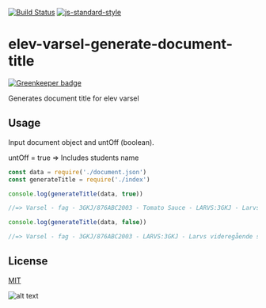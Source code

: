 [![Build Status](https://travis-ci.org/telemark/elev-varsel-generate-document-title.svg?branch=master)](https://travis-ci.org/telemark/elev-varsel-generate-document-title)
[![js-standard-style](https://img.shields.io/badge/code%20style-standard-brightgreen.svg?style=flat)](https://github.com/feross/standard)

# elev-varsel-generate-document-title

[![Greenkeeper badge](https://badges.greenkeeper.io/telemark/elev-varsel-generate-document-title.svg)](https://greenkeeper.io/)

Generates document title for elev varsel

## Usage

Input document object and untOff (boolean).

untOff = true => Includes students name

```JavaScript
const data = require('./document.json')
const generateTitle = require('./index')

console.log(generateTitle(data, true))

//=> Varsel - fag - 3GKJ/876ABC2003 - Tomato Sauce - LARVS:3GKJ - Larvs videregående skole - Standpunktkarakter - 2016/2017

console.log(generateTitle(data, false))

//=> Varsel - fag - 3GKJ/876ABC2003 - LARVS:3GKJ - Larvs videregående skole - Standpunktkarakter - 2016/2017

```

## License

[MIT](LICENSE)

![alt text](https://robots.kebabstudios.party/elev-varsel-generate-document-title.png "Robohash image of elev-varsel-generate-document-title")
